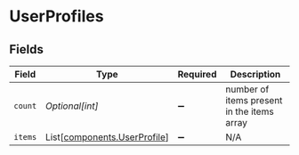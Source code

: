 # UserProfiles


## Fields

| Field                                                              | Type                                                               | Required                                                           | Description                                                        |
| ------------------------------------------------------------------ | ------------------------------------------------------------------ | ------------------------------------------------------------------ | ------------------------------------------------------------------ |
| `count`                                                            | *Optional[int]*                                                    | :heavy_minus_sign:                                                 | number of items present in the items array                         |
| `items`                                                            | List[[components.UserProfile](../../models/shared/userprofile.md)] | :heavy_minus_sign:                                                 | N/A                                                                |